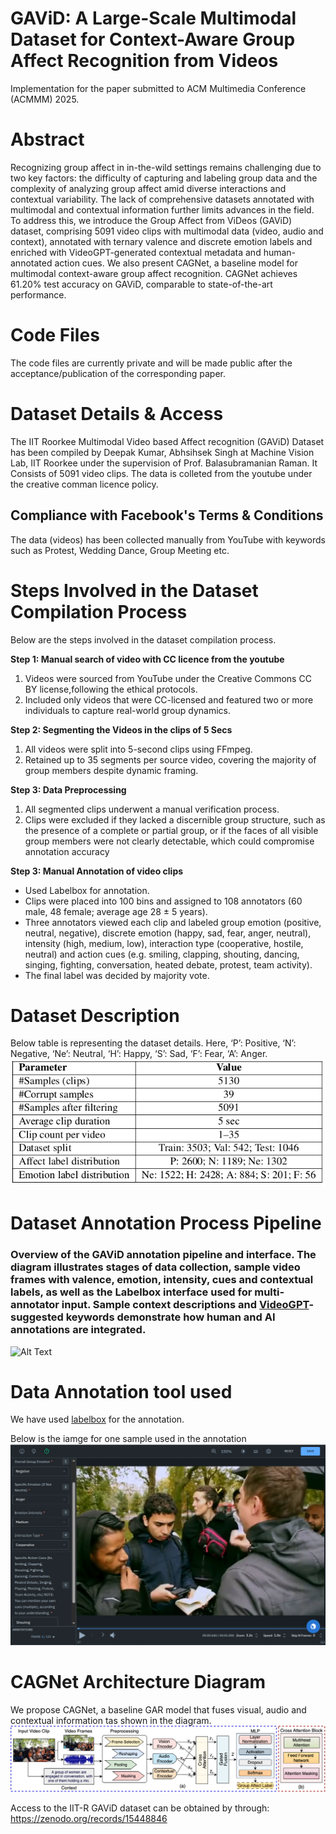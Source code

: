 # GAViD: A Large-Scale Multimodal Dataset for Context-Aware Group Affect Recognition from Videos
Implementation for the paper submitted to ACM Multimedia Conference (ACMMM) 2025.

# Abstract
Recognizing group affect in in-the-wild settings remains challenging due to two key factors: the difficulty of capturing and labeling group data and the complexity of analyzing group affect amid diverse interactions and contextual variability. The lack of comprehensive datasets annotated with multimodal and contextual information further limits advances in the field. To address this, we introduce the Group Affect from ViDeos (GAViD) dataset, comprising 5091 video clips with multimodal data (video, audio and context), annotated with ternary valence and discrete emotion labels and enriched with VideoGPT-generated contextual metadata and human-annotated action cues. We also present CAGNet, a baseline model for multimodal context-aware group affect recognition. CAGNet achieves 61.20% test accuracy on GAViD, comparable to state-of-the-art performance.


# Code Files
The code files are currently private and will be made public after the acceptance/publication of the corresponding paper.

# Dataset Details & Access
The IIT Roorkee Multimodal Video based Affect recognition (GAViD) Dataset has been compiled by Deepak Kumar, Abhsihsek Singh at Machine Vision Lab, IIT Roorkee under the supervision of Prof. Balasubramanian Raman. It Consists of 5091 video clips. The data is colleted from the youtube under the creative comman licence policy.

## Compliance with Facebook's Terms & Conditions
The data (videos) has been collected manually from YouTube with keywords such as Protest, Wedding Dance, Group Meeting etc. 

# Steps Involved in the Dataset Compilation Process
Below are the steps involved in the dataset compilation process.

**Step 1: Manual search of video with CC licence from the youtube**
1. Videos were sourced from YouTube under the Creative Commons CC BY license,following the ethical protocols.
2. Included only videos that were CC-licensed and featured two or more individuals to capture real-world group dynamics.

**Step 2: Segmenting the Videos in the clips of 5 Secs**
1. All videos were split into 5-second clips using FFmpeg.
2. Retained up to 35 segments per source video, covering the majority of group members despite dynamic framing.

**Step 3: Data Preprocessing**
1. All segmented clips underwent a manual verification process.
2. Clips were excluded if they lacked a discernible group structure, such as the presence of a complete or partial group, or if the faces of all visible group members were not clearly detectable, which could compromise annotation accuracy

**Step 3: Manual Annotation of video clips**
- Used Labelbox for annotation.
- Clips were placed into 100 bins and assigned to 108 annotators (60 male, 48 female; average age 28 ± 5 years).
- Three annotators viewed each clip and labeled group emotion (positive, neutral, negative), discrete emotion (happy, sad, fear, anger, neutral), intensity (high, medium, low), interaction type (cooperative, hostile, neutral) and action cues (e.g. smiling, clapping, shouting, dancing, singing, fighting, conversation, heated debate, protest, team activity).
- The final label was decided by majority vote.

# Dataset Description
Below table is representing the dataset details. Here, ‘P’: Positive, ‘N’: Negative, ‘Ne’: Neutral, ‘H’: Happy, ‘S’: Sad, ‘F’: Fear, ‘A’: Anger.
![Alt Text](/Dataset_Details.png)

# Dataset Annotation Process Pipeline
### Overview of the GAViD annotation pipeline and interface. The diagram illustrates stages of data collection, sample video frames with valence, emotion, intensity, cues and contextual labels, as well as the Labelbox interface used for multi-annotator input. Sample context descriptions and [VideoGPT](https://github.com/mbzuai-oryx/Video-ChatGPT)-suggested keywords demonstrate how human and AI annotations are integrated.
![Alt Text](/fig_DataCompilation.png)

# Data Annotation tool used
We have used [labelbox](https://labelbox.com/) for the annotation.

Below is the iamge for one sample used in the annotation
![Alt Text](/labelbox.png)

# CAGNet Architecture Diagram
We propose CAGNet, a baseline GAR model that fuses visual, audio and contextual information tas shown in the diagram.
![Alt_Text](/fig_CAGNet.png)

Access to the IIT-R GAViD dataset can be obtained by through: https://zenodo.org/records/15448846

